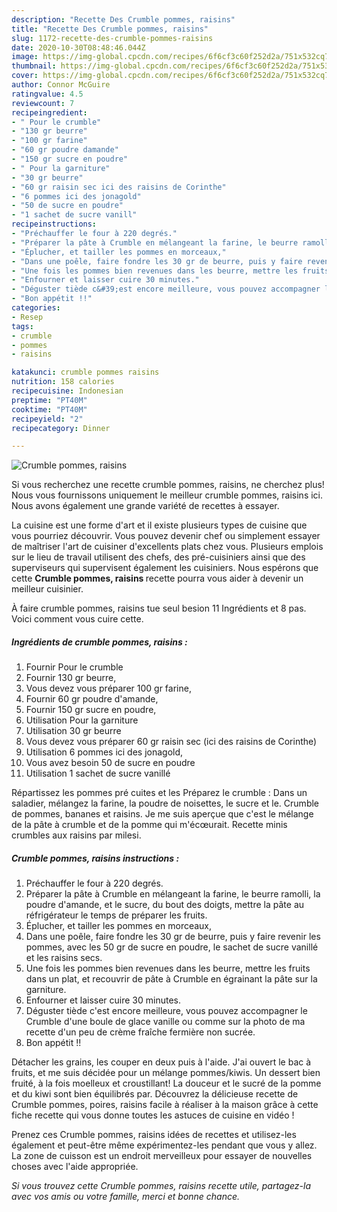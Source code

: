 ```yaml
---
description: "Recette Des Crumble pommes, raisins"
title: "Recette Des Crumble pommes, raisins"
slug: 1172-recette-des-crumble-pommes-raisins
date: 2020-10-30T08:48:46.044Z
image: https://img-global.cpcdn.com/recipes/6f6cf3c60f252d2a/751x532cq70/crumble-pommes-raisins-photo-principale-de-la-recette.jpg
thumbnail: https://img-global.cpcdn.com/recipes/6f6cf3c60f252d2a/751x532cq70/crumble-pommes-raisins-photo-principale-de-la-recette.jpg
cover: https://img-global.cpcdn.com/recipes/6f6cf3c60f252d2a/751x532cq70/crumble-pommes-raisins-photo-principale-de-la-recette.jpg
author: Connor McGuire
ratingvalue: 4.5
reviewcount: 7
recipeingredient:
- " Pour le crumble"
- "130 gr beurre"
- "100 gr farine"
- "60 gr poudre damande"
- "150 gr sucre en poudre"
- " Pour la garniture"
- "30 gr beurre"
- "60 gr raisin sec ici des raisins de Corinthe"
- "6 pommes ici des jonagold"
- "50 de sucre en poudre"
- "1 sachet de sucre vanill"
recipeinstructions:
- "Préchauffer le four à 220 degrés."
- "Préparer la pâte à Crumble en mélangeant la farine, le beurre ramolli, la poudre d&#39;amande, et le sucre, du bout des doigts, mettre la pâte au réfrigérateur le temps de préparer les fruits."
- "Éplucher, et tailler les pommes en morceaux,"
- "Dans une poêle, faire fondre les 30 gr de beurre, puis y faire revenir les pommes, avec les 50 gr de sucre en poudre, le sachet de sucre vanillé et les raisins secs."
- "Une fois les pommes bien revenues dans les beurre, mettre les fruits dans un plat, et recouvrir de pâte à Crumble en égrainant la pâte sur la garniture."
- "Enfourner et laisser cuire 30 minutes."
- "Déguster tiède c&#39;est encore meilleure, vous pouvez accompagner le Crumble d&#39;une boule de glace vanille ou comme sur la photo de ma recette d&#39;un peu de crème fraîche fermière non sucrée."
- "Bon appétit !!"
categories:
- Resep
tags:
- crumble
- pommes
- raisins

katakunci: crumble pommes raisins 
nutrition: 158 calories
recipecuisine: Indonesian
preptime: "PT40M"
cooktime: "PT40M"
recipeyield: "2"
recipecategory: Dinner

---
```



![Crumble pommes, raisins](https://img-global.cpcdn.com/recipes/6f6cf3c60f252d2a/751x532cq70/crumble-pommes-raisins-photo-principale-de-la-recette.jpg)

Si vous recherchez une recette crumble pommes, raisins, ne cherchez plus! Nous vous fournissons uniquement le meilleur crumble pommes, raisins ici. Nous avons également une grande variété de recettes à essayer.

La cuisine est une forme d'art et il existe plusieurs types de cuisine que vous pourriez découvrir. Vous pouvez devenir chef ou simplement essayer de maîtriser l'art de cuisiner d'excellents plats chez vous. Plusieurs emplois sur le lieu de travail utilisent des chefs, des pré-cuisiniers ainsi que des superviseurs qui supervisent également les cuisiniers. Nous espérons que cette <strong> Crumble pommes, raisins </strong> recette pourra vous aider à devenir un meilleur cuisinier.

<!--inarticleads1-->

À faire crumble pommes, raisins tue seul besion 11 Ingrédients et 8 pas. Voici comment vous cuire cette.

##### Ingrédients de crumble pommes, raisins :

1. Fournir  Pour le crumble
1. Fournir 130 gr beurre,
1. Vous devez vous préparer 100 gr farine,
1. Fournir 60 gr poudre d&#39;amande,
1. Fournir 150 gr sucre en poudre,
1. Utilisation  Pour la garniture
1. Utilisation 30 gr beurre
1. Vous devez vous préparer 60 gr raisin sec (ici des raisins de Corinthe)
1. Utilisation 6 pommes ici des jonagold,
1. Vous avez besoin 50 de sucre en poudre
1. Utilisation 1 sachet de sucre vanillé


Répartissez les pommes pré cuites et les Préparez le crumble : Dans un saladier, mélangez la farine, la poudre de noisettes, le sucre et le. Crumble de pommes, bananes et raisins. Je me suis aperçue que c&#39;est le mélange de la pâte à crumble et de la pomme qui m&#39;écœurait. Recette minis crumbles aux raisins par milesi. 

<!--inarticleads2-->

##### Crumble pommes, raisins instructions :

1. Préchauffer le four à 220 degrés.
1. Préparer la pâte à Crumble en mélangeant la farine, le beurre ramolli, la poudre d&#39;amande, et le sucre, du bout des doigts, mettre la pâte au réfrigérateur le temps de préparer les fruits.
1. Éplucher, et tailler les pommes en morceaux,
1. Dans une poêle, faire fondre les 30 gr de beurre, puis y faire revenir les pommes, avec les 50 gr de sucre en poudre, le sachet de sucre vanillé et les raisins secs.
1. Une fois les pommes bien revenues dans les beurre, mettre les fruits dans un plat, et recouvrir de pâte à Crumble en égrainant la pâte sur la garniture.
1. Enfourner et laisser cuire 30 minutes.
1. Déguster tiède c&#39;est encore meilleure, vous pouvez accompagner le Crumble d&#39;une boule de glace vanille ou comme sur la photo de ma recette d&#39;un peu de crème fraîche fermière non sucrée.
1. Bon appétit !!


Détacher les grains, les couper en deux puis à l&#39;aide. J&#39;ai ouvert le bac à fruits, et me suis décidée pour un mélange pommes/kiwis. Un dessert bien fruité, à la fois moelleux et croustillant! La douceur et le sucré de la pomme et du kiwi sont bien équilibrés par. Découvrez la délicieuse recette de Crumble pommes, poires, raisins facile à réaliser à la maison grâce à cette fiche recette qui vous donne toutes les astuces de cuisine en vidéo ! 

<!--inarticleads1-->

<p>
Prenez ces Crumble pommes, raisins idées de recettes et utilisez-les également et peut-être même expérimentez-les pendant que vous y allez. La zone de cuisson est un endroit merveilleux pour essayer de nouvelles choses avec l'aide appropriée.
</p>

<p>
<i>Si vous trouvez cette Crumble pommes, raisins recette utile, partagez-la avec vos amis ou votre famille, merci et bonne chance.</i>
</p>
